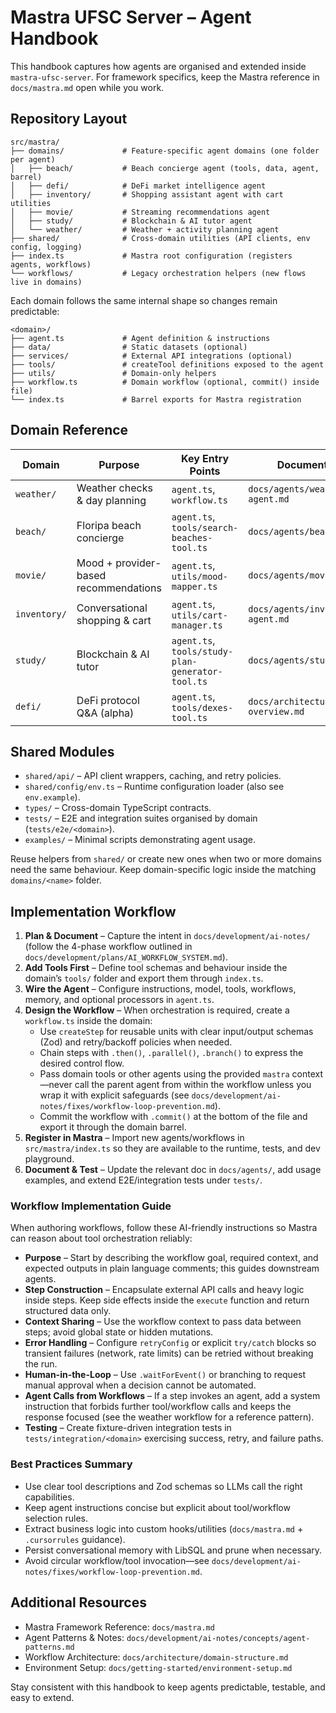 # Mastra UFSC Server – Agent Handbook

This handbook captures how agents are organised and extended inside `mastra-ufsc-server`. For framework specifics, keep the Mastra reference in `docs/mastra.md` open while you work.

## Repository Layout

```text
src/mastra/
├── domains/             # Feature-specific agent domains (one folder per agent)
│   ├── beach/           # Beach concierge agent (tools, data, agent, barrel)
│   ├── defi/            # DeFi market intelligence agent
│   ├── inventory/       # Shopping assistant agent with cart utilities
│   ├── movie/           # Streaming recommendations agent
│   ├── study/           # Blockchain & AI tutor agent
│   └── weather/         # Weather + activity planning agent
├── shared/              # Cross-domain utilities (API clients, env config, logging)
├── index.ts             # Mastra root configuration (registers agents, workflows)
└── workflows/           # Legacy orchestration helpers (new flows live in domains)
```

Each domain follows the same internal shape so changes remain predictable:

```text
<domain>/
├── agent.ts             # Agent definition & instructions
├── data/                # Static datasets (optional)
├── services/            # External API integrations (optional)
├── tools/               # createTool definitions exposed to the agent
├── utils/               # Domain-only helpers
├── workflow.ts          # Domain workflow (optional, commit() inside file)
└── index.ts             # Barrel exports for Mastra registration
```

## Domain Reference

| Domain | Purpose | Key Entry Points | Documentation |
| --- | --- | --- | --- |
| `weather/` | Weather checks & day planning | `agent.ts`, `workflow.ts` | `docs/agents/weather-agent.md` |
| `beach/` | Floripa beach concierge | `agent.ts`, `tools/search-beaches-tool.ts` | `docs/agents/beach-agent.md` |
| `movie/` | Mood + provider-based recommendations | `agent.ts`, `utils/mood-mapper.ts` | `docs/agents/movie-agent.md` |
| `inventory/` | Conversational shopping & cart | `agent.ts`, `utils/cart-manager.ts` | `docs/agents/inventory-agent.md` |
| `study/` | Blockchain & AI tutor | `agent.ts`, `tools/study-plan-generator-tool.ts` | `docs/agents/study-agent.md` |
| `defi/` | DeFi protocol Q&A (alpha) | `agent.ts`, `tools/dexes-tool.ts` | `docs/architecture/project-overview.md` |

## Shared Modules

- `shared/api/` – API client wrappers, caching, and retry policies.
- `shared/config/env.ts` – Runtime configuration loader (also see `env.example`).
- `types/` – Cross-domain TypeScript contracts.
- `tests/` – E2E and integration suites organised by domain (`tests/e2e/<domain>`).
- `examples/` – Minimal scripts demonstrating agent usage.

Reuse helpers from `shared/` or create new ones when two or more domains need the same behaviour. Keep domain-specific logic inside the matching `domains/<name>` folder.

## Implementation Workflow

1. **Plan & Document** – Capture the intent in `docs/development/ai-notes/` (follow the 4-phase workflow outlined in `docs/development/plans/AI_WORKFLOW_SYSTEM.md`).
2. **Add Tools First** – Define tool schemas and behaviour inside the domain’s `tools/` folder and export them through `index.ts`.
3. **Wire the Agent** – Configure instructions, model, tools, workflows, memory, and optional processors in `agent.ts`.
4. **Design the Workflow** – When orchestration is required, create a `workflow.ts` inside the domain:
   - Use `createStep` for reusable units with clear input/output schemas (Zod) and retry/backoff policies when needed.
   - Chain steps with `.then()`, `.parallel()`, `.branch()` to express the desired control flow.
   - Pass domain tools or other agents using the provided `mastra` context—never call the parent agent from within the workflow unless you wrap it with explicit safeguards (see `docs/development/ai-notes/fixes/workflow-loop-prevention.md`).
   - Commit the workflow with `.commit()` at the bottom of the file and export it through the domain barrel.
5. **Register in Mastra** – Import new agents/workflows in `src/mastra/index.ts` so they are available to the runtime, tests, and dev playground.
6. **Document & Test** – Update the relevant doc in `docs/agents/`, add usage examples, and extend E2E/integration tests under `tests/`.

### Workflow Implementation Guide

When authoring workflows, follow these AI-friendly instructions so Mastra can reason about tool orchestration reliably:

- **Purpose** – Start by describing the workflow goal, required context, and expected outputs in plain language comments; this guides downstream agents.
- **Step Construction** – Encapsulate external API calls and heavy logic inside steps. Keep side effects inside the `execute` function and return structured data only.
- **Context Sharing** – Use the workflow context to pass data between steps; avoid global state or hidden mutations.
- **Error Handling** – Configure `retryConfig` or explicit `try/catch` blocks so transient failures (network, rate limits) can be retried without breaking the run.
- **Human-in-the-Loop** – Use `.waitForEvent()` or branching to request manual approval when a decision cannot be automated.
- **Agent Calls from Workflows** – If a step invokes an agent, add a system instruction that forbids further tool/workflow calls and keeps the response focused (see the weather workflow for a reference pattern).
- **Testing** – Create fixture-driven integration tests in `tests/integration/<domain>` exercising success, retry, and failure paths.

### Best Practices Summary

- Use clear tool descriptions and Zod schemas so LLMs call the right capabilities.
- Keep agent instructions concise but explicit about tool/workflow selection rules.
- Extract business logic into custom hooks/utilities (`docs/mastra.md` + `.cursorrules` guidance).
- Persist conversational memory with LibSQL and prune when necessary.
- Avoid circular workflow/tool invocation—see `docs/development/ai-notes/fixes/workflow-loop-prevention.md`.

## Additional Resources

- Mastra Framework Reference: `docs/mastra.md`
- Agent Patterns & Notes: `docs/development/ai-notes/concepts/agent-patterns.md`
- Workflow Architecture: `docs/architecture/domain-structure.md`
- Environment Setup: `docs/getting-started/environment-setup.md`

Stay consistent with this handbook to keep agents predictable, testable, and easy to extend.